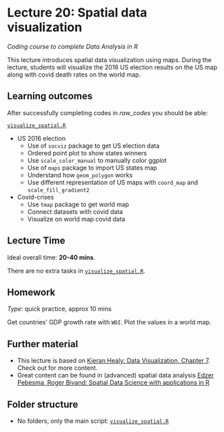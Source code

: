 # Lecture 20: Spatial data visualization
*Coding course to complete Data Analysis in R*

This lecture introduces spatial data visualization using maps. During the lecture, students will visualize the 2016 US election results on the US map along with covid death rates on the world map.

## Learning outcomes
After successfully completing codes in *raw_codes* you should be able:

[`visualize_spatial.R`](https://github.com/gabors-data-analysis/da-coding-rstats/blob/main/lecture20-basic_spatial_vizz/visualize_spatial.R)
  - US 2016 election
    - Use of `socviz` package to get US election data
    - Ordered point plot to show states winners
    - Use `scale_color_manual` to manually color ggplot
    - Use of `maps` package to import US states map
    - Understand how `geom_polygon` works
    - Use different representation of US maps with `coord_map` and `scale_fill_gradient2`
  - Covid-crises
    - Use `tmap` package to get world map
    - Connect datasets with covid data
    - Visualize on world map covid data 

## Lecture Time

Ideal overall time: **20-40 mins**.

There are no extra tasks in [`visualize_spatial.R`](https://github.com/gabors-data-analysis/da-coding-rstats/blob/main/lecture20-basic_spatial_vizz/visualize_spatial.R).


## Homework

*Type*: quick practice, approx 10 mins

Get countries' GDP growth rate with `WDI`. Plot the values in a world map.


## Further material

  - This lecture is based on [Kieran Healy: Data Visualization, Chapter 7](https://socviz.co/maps.html#maps). Check out for more content.
  - Great content can be found in (advanced) spatial data analysis [Edzer Pebesma, Roger Bivand: Spatial Data Science with applications in R](https://keen-swartz-3146c4.netlify.app/)

## Folder structure
  
  - No folders, only the main script: [`visualize_spatial.R`](https://github.com/gabors-data-analysis/da-coding-rstats/blob/main/lecture20-basic_spatial_vizz/visualize_spatial.R)
